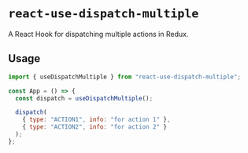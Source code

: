 # `react-use-dispatch-multiple`

A React Hook for dispatching multiple actions in Redux.

## Usage

```js
import { useDispatchMultiple } from "react-use-dispatch-multiple";

const App = () => {
  const dispatch = useDispatchMultiple();

  dispatch(
    { type: "ACTION1", info: "for action 1" },
    { type: "ACTION2", info: "for action 2" }
  );
};
```
